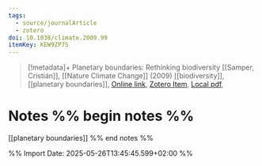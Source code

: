 ```yaml
---
tags:
  - source/journalArticle
  - zotero
doi: 10.1038/climate.2009.99
itemKey: KEW9ZP7S
---
```

>[!metadata]+
> Planetary boundaries: Rethinking biodiversity
> [[Samper, Cristián]], 
> [[Nature Climate Change]] (2009)
> [[biodiversity]], [[planetary boundaries]], 
> [Online link](https://www.nature.com/articles/climate.2009.99), [Zotero Item](zotero://select/library/items/KEW9ZP7S), [Local pdf](file://C:/Users/aburg/Documents/references/zotero/storage/36MYFTMN/Samper2009_Planetaryboundaries.pdf), 

# Notes %% begin notes %%
[[planetary boundaries]]
%% end notes %%




%% Import Date: 2025-05-26T13:45:45.599+02:00 %%
